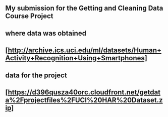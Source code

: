 ## My submission for the Getting and Cleaning Data Course Project
## where data was obtained

## [http://archive.ics.uci.edu/ml/datasets/Human+Activity+Recognition+Using+Smartphones]

## data for the project

## [https://d396qusza40orc.cloudfront.net/getdata%2Fprojectfiles%2FUCI%20HAR%20Dataset.zip]
